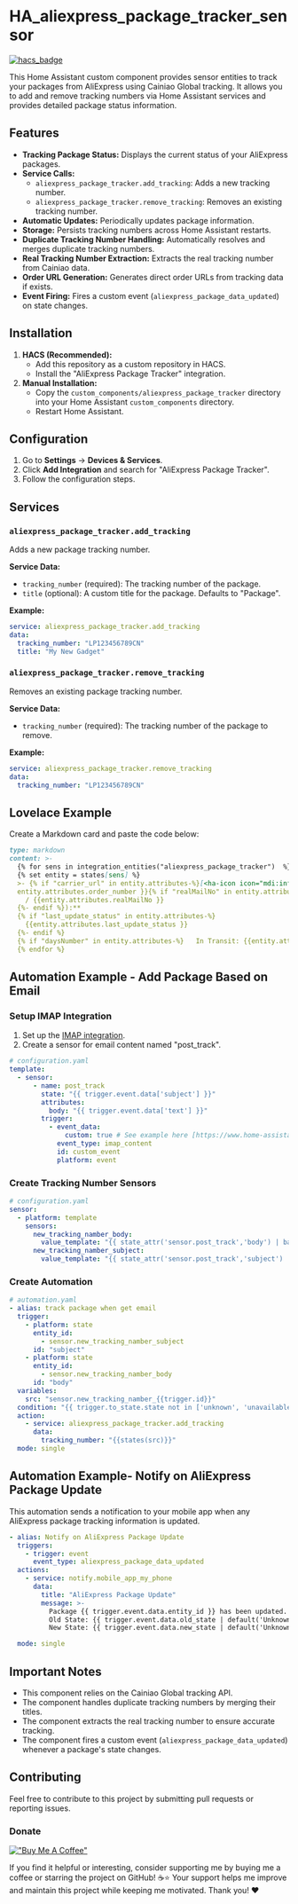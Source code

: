 

# HA_aliexpress_package_tracker_sensor
[![hacs_badge](https://img.shields.io/badge/HACS-Custom-41BDF5.svg?style=for-the-badge)](https://github.com/hacs/integration)

This Home Assistant custom component provides sensor entities to track your packages from AliExpress using Cainiao Global tracking. It allows you to add and remove tracking numbers via Home Assistant services and provides detailed package status information.

## Features

-   **Tracking Package Status:** Displays the current status of your AliExpress packages.
-   **Service Calls:**
    -   `aliexpress_package_tracker.add_tracking`: Adds a new tracking number.
    -   `aliexpress_package_tracker.remove_tracking`: Removes an existing tracking number.
-   **Automatic Updates:** Periodically updates package information.
-   **Storage:** Persists tracking numbers across Home Assistant restarts.
-   **Duplicate Tracking Number Handling:** Automatically resolves and merges duplicate tracking numbers.
-   **Real Tracking Number Extraction:** Extracts the real tracking number from Cainiao data.
-   **Order URL Generation:** Generates direct order URLs from tracking data if exists.
-   **Event Firing:** Fires a custom event (`aliexpress_package_data_updated`) on state changes.

## Installation

1.  **HACS (Recommended):**
    -   Add this repository as a custom repository in HACS.
    -   Install the "AliExpress Package Tracker" integration.
2.  **Manual Installation:**
    -   Copy the `custom_components/aliexpress_package_tracker` directory into your Home Assistant `custom_components` directory.
    -   Restart Home Assistant.

## Configuration

1.  Go to **Settings** -> **Devices & Services**.
2.  Click **Add Integration** and search for "AliExpress Package Tracker".
3.  Follow the configuration steps.

## Services

### `aliexpress_package_tracker.add_tracking`

Adds a new package tracking number.

**Service Data:**

-   `tracking_number` (required): The tracking number of the package.
-   `title` (optional): A custom title for the package. Defaults to "Package".

**Example:**

```yaml
service: aliexpress_package_tracker.add_tracking
data:
  tracking_number: "LP123456789CN"
  title: "My New Gadget"

```

### `aliexpress_package_tracker.remove_tracking`

Removes an existing package tracking number.

**Service Data:**

-   `tracking_number` (required): The tracking number of the package to remove.

**Example:**



```YAML
service: aliexpress_package_tracker.remove_tracking
data:
  tracking_number: "LP123456789CN"

```

## Lovelace Example

Create a Markdown card and paste the code below:

```Markdown
type: markdown
content: >-
  {% for sens in integration_entities("aliexpress_package_tracker")  %}
  {% set entity = states[sens] %}
  >- {% if "carrier_url" in entity.attributes-%}[<ha-icon icon="mdi:information-outline"></ha-icon>]({{entity.attributes.carrier_url}}){%endif %} **{{ entity.attributes.title }} ({{
  entity.attributes.order_number }}{% if "realMailNo" in entity.attributes-%}
    / {{entity.attributes.realMailNo }}
  {%- endif %}):**
  {% if "last_update_status" in entity.attributes-%}
    {{entity.attributes.last_update_status }}
  {%- endif %}
  {% if "daysNumber" in entity.attributes-%}   In Transit: {{entity.attributes.daysNumber   }}   {%- endif %}
  {% endfor %}

```

## Automation Example - Add Package Based on Email

### Setup IMAP Integration

1.  Set up the [IMAP integration](https://www.home-assistant.io/integrations/imap/).
2.  Create a sensor for email content named "post_track".



```YAML
# configuration.yaml
template:
  - sensor:
      - name: post_track
        state: "{{ trigger.event.data['subject'] }}"
        attributes:
          body: "{{ trigger.event.data['text'] }}"
        trigger:
          - event_data:
              custom: true # See example here [https://www.home-assistant.io/integrations/imap/#example---custom-event-data-template](https://www.home-assistant.io/integrations/imap/#example---custom-event-data-template) how to set it up
            event_type: imap_content
            id: custom_event
            platform: event

```

### Create Tracking Number Sensors



```YAML
# configuration.yaml
sensor:
  - platform: template
    sensors:
      new_tracking_namber_body:
        value_template: "{{ state_attr('sensor.post_track','body') | base64_decode | regex_findall_index('(([A-Z]){2}([0-9]){9,10}([A-Z]){0,2})')|first }}"
      new_tracking_namber_subject:
        value_template: "{{ state_attr('sensor.post_track','subject') | regex_findall_index('(([A-Z]){2}([0-9]){9,10}([A-Z]){0,2})')|first  }}"

```

### Create Automation

```YAML
# automation.yaml
- alias: track package when get email
  trigger:
    - platform: state
      entity_id:
        - sensor.new_tracking_namber_subject
      id: "subject"
    - platform: state
      entity_id:
        - sensor.new_tracking_namber_body
      id: "body"
  variables:
    src: "sensor.new_tracking_namber_{{trigger.id}}"
  condition: "{{ trigger.to_state.state not in ['unknown', 'unavailable'] and (states(src) !='unknown' )}}"
  action:
    - service: aliexpress_package_tracker.add_tracking
      data:
        tracking_number: "{{states(src)}}"
  mode: single

```
## Automation Example- Notify on AliExpress Package Update

This automation sends a notification to your mobile app when any AliExpress package tracking information is updated.



```YAML
- alias: Notify on AliExpress Package Update
  triggers:
    - trigger: event
      event_type: aliexpress_package_data_updated
  actions:
    - service: notify.mobile_app_my_phone
      data:
        title: "AliExpress Package Update"
        message: >-
          Package {{ trigger.event.data.entity_id }} has been updated.
          Old State: {{ trigger.event.data.old_state | default('Unknown') }}.
          New State: {{ trigger.event.data.new_state | default('Unknown') }}.

  mode: single
```

## Important Notes

-   This component relies on the Cainiao Global tracking API.
-   The component handles duplicate tracking numbers by merging their titles.
-   The component extracts the real tracking number to ensure accurate tracking.
-   The component fires a custom event (`aliexpress_package_data_updated`) whenever a package's state changes.

## Contributing

Feel free to contribute to this project by submitting pull requests or reporting issues.


### Donate
[!["Buy Me A Coffee"](https://www.buymeacoffee.com/assets/img/custom_images/orange_img.png)](https://www.buymeacoffee.com/yohaybn)

If you find it helpful or interesting, consider supporting me by buying me a coffee or starring the project on GitHub! ☕⭐
Your support helps me improve and maintain this project while keeping me motivated. Thank you! ❤️
